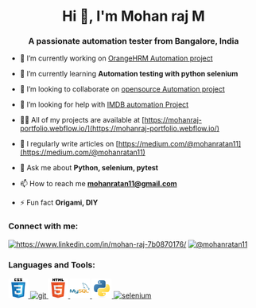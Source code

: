 <h1 align="center">Hi 👋, I'm Mohan raj M</h1>
<h3 align="center">A passionate automation tester from Bangalore, India</h3>

- 🔭 I’m currently working on [OrangeHRM Automation project](https://github.com/Mohanguvi/Automation-Project_OrangeHRM.git)

- 🌱 I’m currently learning **Automation testing with python selenium**

- 👯 I’m looking to collaborate on [opensource Automation project](https://github.com/Mohanguvi/Automation-Project_DDF-method.git)

- 🤝 I’m looking for help with [IMDB automation Project](https://github.com/Mohanguvi/Automation-project_POM-method.git)

- 👨‍💻 All of my projects are available at [https://mohanraj-portfolio.webflow.io/](https://mohanraj-portfolio.webflow.io/)

- 📝 I regularly write articles on [https://medium.com/@mohanratan11](https://medium.com/@mohanratan11)

- 💬 Ask me about **Python, selenium, pytest**

- 📫 How to reach me **mohanratan11@gmail.com**

- ⚡ Fun fact **Origami, DIY**

<h3 align="left">Connect with me:</h3>
<p align="left">
<a href="https://linkedin.com/in/https://www.linkedin.com/in/mohan-raj-7b0870176/" target="blank"><img align="center" src="https://raw.githubusercontent.com/rahuldkjain/github-profile-readme-generator/master/src/images/icons/Social/linked-in-alt.svg" alt="https://www.linkedin.com/in/mohan-raj-7b0870176/" height="30" width="40" /></a>
<a href="https://medium.com/@mohanratan11" target="blank"><img align="center" src="https://raw.githubusercontent.com/rahuldkjain/github-profile-readme-generator/master/src/images/icons/Social/medium.svg" alt="@mohanratan11" height="30" width="40" /></a>
</p>

<h3 align="left">Languages and Tools:</h3>
<p align="left"> <a href="https://www.w3schools.com/css/" target="_blank" rel="noreferrer"> <img src="https://raw.githubusercontent.com/devicons/devicon/master/icons/css3/css3-original-wordmark.svg" alt="css3" width="40" height="40"/> </a> <a href="https://git-scm.com/" target="_blank" rel="noreferrer"> <img src="https://www.vectorlogo.zone/logos/git-scm/git-scm-icon.svg" alt="git" width="40" height="40"/> </a> <a href="https://www.w3.org/html/" target="_blank" rel="noreferrer"> <img src="https://raw.githubusercontent.com/devicons/devicon/master/icons/html5/html5-original-wordmark.svg" alt="html5" width="40" height="40"/> </a> <a href="https://www.mysql.com/" target="_blank" rel="noreferrer"> <img src="https://raw.githubusercontent.com/devicons/devicon/master/icons/mysql/mysql-original-wordmark.svg" alt="mysql" width="40" height="40"/> </a> <a href="https://www.python.org" target="_blank" rel="noreferrer"> <img src="https://raw.githubusercontent.com/devicons/devicon/master/icons/python/python-original.svg" alt="python" width="40" height="40"/> </a> <a href="https://www.selenium.dev" target="_blank" rel="noreferrer"> <img src="https://raw.githubusercontent.com/detain/svg-logos/780f25886640cef088af994181646db2f6b1a3f8/svg/selenium-logo.svg" alt="selenium" width="40" height="40"/> </a> </p>

